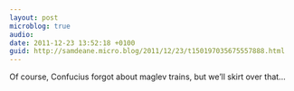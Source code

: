 ```yaml
---
layout: post
microblog: true
audio: 
date: 2011-12-23 13:52:18 +0100
guid: http://samdeane.micro.blog/2011/12/23/t150197035675557888.html
---
```

Of course, Confucius forgot about maglev trains, but we’ll skirt over that...
